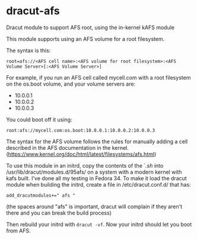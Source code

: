# dracut-afs
Dracut module to support AFS root, using the in-kernel kAFS module

This module supports using an AFS volume for a root filesystem.

The syntax is this:

    root=afs://<AFS cell name>:<AFS volume for root filesystem>:<AFS Volume Server>[:<AFS Volume Server>]

For example, if you run an AFS cell called mycell.com with a root filesystem on the os.boot volume, and your volume servers are:
* 10.0.0.1
* 10.0.0.2
* 10.0.0.3

You could boot off it using:

    root:afs://mycell.com:os.boot:10.0.0.1:10.0.0.2:10.0.0.3
    
The syntax for the AFS volume follows the rules for manually adding a cell described in the AFS documentation in the kernel. (https://www.kernel.org/doc/html/latest/filesystems/afs.html)

To use this module in an initrd, copy the contents of the `*.sh* into /usr/lib/dracut/modules.d/95afs/ on a system with a modern kernel with kafs built.  I've done all my testing in Fedora 34.  To make it load the dracut module when building the initrd, create a file in /etc/dracut.conf.d/ that has:

    add_dracutmodules+=" afs "

(the spaces around "afs" is important, dracut will complain if they aren't there and you can break the build process)

Then rebuild your initrd with `dracut -vf`.  Now your initrd should let you boot from AFS.
